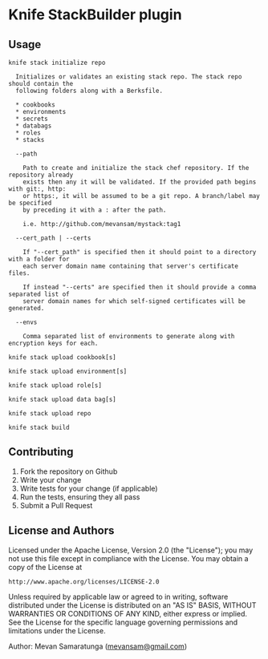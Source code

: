# Knife StackBuilder plugin

## Usage

```
knife stack initialize repo

  Initializes or validates an existing stack repo. The stack repo should contain the 
  following folders along with a Berksfile.
  
  * cookbooks
  * environments
  * secrets
  * databags
  * roles
  * stacks

  --path

    Path to create and initialize the stack chef repository. If the repository already 
    exists then any it will be validated. If the provided path begins with git:, http: 
    or https:, it will be assumed to be a git repo. A branch/label may be specified
    by preceding it with a : after the path.
    
    i.e. http://github.com/mevansam/mystack:tag1

  --cert_path | --certs

    If "--cert_path" is specified then it should point to a directory with a folder for 
    each server domain name containing that server's certificate files. 
    
    If instead "--certs" are specified then it should provide a comma separated list of
    server domain names for which self-signed certificates will be generated.

  --envs
    
    Comma separated list of environments to generate along with encryption keys for each.
```

```
knife stack upload cookbook[s]
```

```
knife stack upload environment[s]
```

```
knife stack upload role[s]
```

```
knife stack upload data bag[s]
```

```
knife stack upload repo
```

```
knife stack build
```

## Contributing

1. Fork the repository on Github
2. Write your change
3. Write tests for your change (if applicable)
4. Run the tests, ensuring they all pass
5. Submit a Pull Request

## License and Authors

Licensed under the Apache License, Version 2.0 (the "License");
you may not use this file except in compliance with the License.
You may obtain a copy of the License at

    http://www.apache.org/licenses/LICENSE-2.0

Unless required by applicable law or agreed to in writing, software
distributed under the License is distributed on an "AS IS" BASIS,
WITHOUT WARRANTIES OR CONDITIONS OF ANY KIND, either express or implied.
See the License for the specific language governing permissions and
limitations under the License.

Author: Mevan Samaratunga (mevansam@gmail.com)
